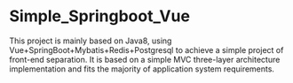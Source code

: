 # Simple_Springboot_Vue
This project is mainly based on Java8, using Vue+SpringBoot+Mybatis+Redis+Postgresql to achieve a simple project of front-end separation. It is based on a simple MVC three-layer architecture implementation and fits the majority of application system requirements.
